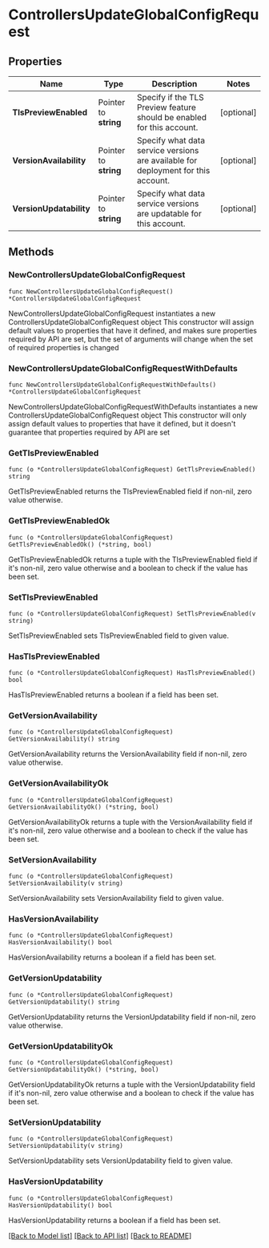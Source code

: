# ControllersUpdateGlobalConfigRequest

## Properties

Name | Type | Description | Notes
------------ | ------------- | ------------- | -------------
**TlsPreviewEnabled** | Pointer to **string** | Specify if the TLS Preview feature should be enabled for this account. | [optional] 
**VersionAvailability** | Pointer to **string** | Specify what data service versions are available for deployment for this account. | [optional] 
**VersionUpdatability** | Pointer to **string** | Specify what data service versions are updatable for this account. | [optional] 

## Methods

### NewControllersUpdateGlobalConfigRequest

`func NewControllersUpdateGlobalConfigRequest() *ControllersUpdateGlobalConfigRequest`

NewControllersUpdateGlobalConfigRequest instantiates a new ControllersUpdateGlobalConfigRequest object
This constructor will assign default values to properties that have it defined,
and makes sure properties required by API are set, but the set of arguments
will change when the set of required properties is changed

### NewControllersUpdateGlobalConfigRequestWithDefaults

`func NewControllersUpdateGlobalConfigRequestWithDefaults() *ControllersUpdateGlobalConfigRequest`

NewControllersUpdateGlobalConfigRequestWithDefaults instantiates a new ControllersUpdateGlobalConfigRequest object
This constructor will only assign default values to properties that have it defined,
but it doesn't guarantee that properties required by API are set

### GetTlsPreviewEnabled

`func (o *ControllersUpdateGlobalConfigRequest) GetTlsPreviewEnabled() string`

GetTlsPreviewEnabled returns the TlsPreviewEnabled field if non-nil, zero value otherwise.

### GetTlsPreviewEnabledOk

`func (o *ControllersUpdateGlobalConfigRequest) GetTlsPreviewEnabledOk() (*string, bool)`

GetTlsPreviewEnabledOk returns a tuple with the TlsPreviewEnabled field if it's non-nil, zero value otherwise
and a boolean to check if the value has been set.

### SetTlsPreviewEnabled

`func (o *ControllersUpdateGlobalConfigRequest) SetTlsPreviewEnabled(v string)`

SetTlsPreviewEnabled sets TlsPreviewEnabled field to given value.

### HasTlsPreviewEnabled

`func (o *ControllersUpdateGlobalConfigRequest) HasTlsPreviewEnabled() bool`

HasTlsPreviewEnabled returns a boolean if a field has been set.

### GetVersionAvailability

`func (o *ControllersUpdateGlobalConfigRequest) GetVersionAvailability() string`

GetVersionAvailability returns the VersionAvailability field if non-nil, zero value otherwise.

### GetVersionAvailabilityOk

`func (o *ControllersUpdateGlobalConfigRequest) GetVersionAvailabilityOk() (*string, bool)`

GetVersionAvailabilityOk returns a tuple with the VersionAvailability field if it's non-nil, zero value otherwise
and a boolean to check if the value has been set.

### SetVersionAvailability

`func (o *ControllersUpdateGlobalConfigRequest) SetVersionAvailability(v string)`

SetVersionAvailability sets VersionAvailability field to given value.

### HasVersionAvailability

`func (o *ControllersUpdateGlobalConfigRequest) HasVersionAvailability() bool`

HasVersionAvailability returns a boolean if a field has been set.

### GetVersionUpdatability

`func (o *ControllersUpdateGlobalConfigRequest) GetVersionUpdatability() string`

GetVersionUpdatability returns the VersionUpdatability field if non-nil, zero value otherwise.

### GetVersionUpdatabilityOk

`func (o *ControllersUpdateGlobalConfigRequest) GetVersionUpdatabilityOk() (*string, bool)`

GetVersionUpdatabilityOk returns a tuple with the VersionUpdatability field if it's non-nil, zero value otherwise
and a boolean to check if the value has been set.

### SetVersionUpdatability

`func (o *ControllersUpdateGlobalConfigRequest) SetVersionUpdatability(v string)`

SetVersionUpdatability sets VersionUpdatability field to given value.

### HasVersionUpdatability

`func (o *ControllersUpdateGlobalConfigRequest) HasVersionUpdatability() bool`

HasVersionUpdatability returns a boolean if a field has been set.


[[Back to Model list]](../README.md#documentation-for-models) [[Back to API list]](../README.md#documentation-for-api-endpoints) [[Back to README]](../README.md)


